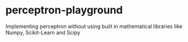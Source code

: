 # perceptron-playground
Implementing perceptron without using built in mathematical libraries like Numpy, Scikit-Learn and Scipy
